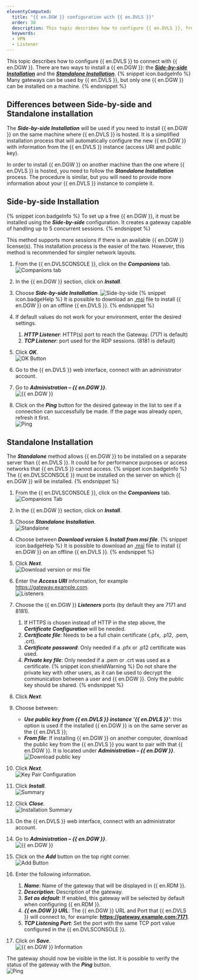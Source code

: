 ```yaml
---
eleventyComputed:
  title: "{{ en.DGW }} configuration with {{ en.DVLS }}"
  order: 30
  description: This topic describes how to configure {{ en.DVLS }}, free or not, to connect with {{ en.DGW }}.
  keywords:
  - VPN
  - Listener
---
```

This topic describes how to configure {{ en.DVLS }} to connect with {{ en.DGW }}. There are two ways to install a {{ en.DGW }}: the <a href="#side-by-side-installation">***Side-by-side Installation***</a> and the <a href="#standalone-installation">***Standalone Installation***</a>.
{% snippet icon.badgeInfo %}
Many gateways can be used by {{ en.DVLS }}, but only one {{ en.DGW }} can be installed on a machine.
{% endsnippet %}  

## Differences between Side-by-side and Standalone installation
The ***Side-by-side Installation*** will be used if you need to install {{ en.DGW }} on the same machine where {{ en.DVLS }} is hosted. It is a simplified installation process that will automatically configure the new {{ en.DGW }} with information from the {{ en.DVLS }} instance (access URI and public key).

In order to install {{ en.DGW }} on another machine than the one where {{ en.DVLS }} is hosted, you need to follow the ***Standalone Installation*** process. The procedure is similar, but you will need to provide more information about your {{ en.DVLS }} instance to complete it.

## Side-by-side Installation
{% snippet icon.badgeInfo %}
To set up a free {{ en.DGW }}, it must be installed using the ***Side-by-side*** configuration. It creates a gateway capable of handling up to 5 concurrent sessions. 
{% endsnippet %}  

This method supports more sessions if there is an available {{ en.DGW }} license(s). This installation process is the easier of the two. However, this method is recommended for simpler network layouts.
1. From the {{ en.DVLSCONSOLE }}, click on the ***Companions*** tab.  
![Companions tab](https://webdevolutions.azureedge.net/docs/en/server/ServerOp2083.png)
1. In the {{ en.DGW }} section, click on ***Install***.  
1. Choose ***Side-by-side Installation***.
![Side-by-side](https://webdevolutions.azureedge.net/docs/en/server/ServerOp0004.png)
   {% snippet icon.badgeHelp %}
   It is possible to download an [.msi](https://devolutions.net/gateway/download) file to install {{ en.DGW }} on an offline {{ en.DVLS }}.
   {% endsnippet %}  

1. If default values do not work for your environment, enter the desired settings.
    1. ***HTTP Listener***: HTTP(s) port to reach the Gateway. (7171 is default)
    1. ***TCP Listener***: port used for the RDP sessions. (8181 is default)
1. Click ***OK***.  
![OK Button](https://webdevolutions.azureedge.net/docs/en/server/ServerOp0005.png)
1. Go to the {{ en.DVLS }} web interface, connect with an administrator account.
1. Go to ***Administration – {{ en.DGW }}***.  
![{{ en.DGW }}](https://webdevolutions.azureedge.net/docs/en/server/ServerOp0006.png)
1. Click on the ***Ping*** button for the desired gateway in the list to see if a connection can successfully be made. If the page was already open, refresh it first.  
![Ping](https://webdevolutions.azureedge.net/docs/en/server/ServerOp0007.png)

## Standalone Installation
The ***Standalone*** method allows {{ en.DGW }} to be installed on a separate server than {{ en.DVLS }}. It could be for performance purposes or access networks that {{ en.DVLS }} cannot access.
{% snippet icon.badgeInfo %}
The {{ en.DVLSCONSOLE }} must be installed on the server on which {{ en.DGW }} will be installed.
{% endsnippet %}  

1. From the {{ en.DVLSCONSOLE }}, click on the ***Companions*** tab.  
![Companions Tab](https://webdevolutions.azureedge.net/docs/en/server/ServerOp0018.png)
1. In the {{ en.DGW }} section, click on ***Install***.
1. Choose ***Standalone Installation***.  
![Standalone](https://webdevolutions.azureedge.net/docs/en/server/ServerOp0008.png)
1. Choose between ***Download version*** & ***Install from msi file***.
   {% snippet icon.badgeHelp %}
   It is possible to download an [.msi](https://devolutions.net/gateway/download) file to install {{ en.DGW }} on an offline {{ en.DVLS }}.
   {% endsnippet %}  

1. Click ***Next***.  
![Download version or msi file](https://webdevolutions.azureedge.net/docs/en/server/ServerOp0009.png)
1. Enter the ***Access URI*** information, for example https://gateway.example.com.  
![Listeners](https://webdevolutions.azureedge.net/docs/en/server/ServerOp0023.png)  
1. Choose the {{ en.DGW }} ***Listeners*** ports (by default they are 7171 and 8181).
    1. If HTTPS is chosen instead of HTTP in the step above, the ***Certificate Configuration*** will be needed.
    1. ***Certificate file***: Needs to be a full chain certificate (.pfx, .p12, .pem, .crt).
    1. ***Certificate password***: Only needed if a .pfx or .p12 certificate was used.
    1. ***Private key file***: Only needed if a .pem or .crt was used as a certificate.
   {% snippet icon.shieldWarning %}
   Do not share the private key with other users, as it can be used to decrypt the communication between a user and {{ en.DGW }}. Only the public key should be shared.
   {% endsnippet %}  

1. Click ***Next***.
1. Choose between: 
    * ***Use public key from {{ en.DVLS }} instance '{{ en.DVLS }}'***: this option is used if the installed {{ en.DGW }} is on the same server as the {{ en.DVLS }};  
    * ***From file***: If installing {{ en.DGW }} on another computer, download the public key from the {{ en.DVLS }} you want to pair with that {{ en.DGW }}. It is located under ***Administration – {{ en.DGW }}***.  
![Download public key](https://webdevolutions.azureedge.net/docs/en/server/ServerOp0016.png)
1. Click ***Next***.  
![Key Pair Configuration](https://webdevolutions.azureedge.net/docs/en/server/ServerOp0011.png)
1. Click ***Install***.  
![Summary](https://webdevolutions.azureedge.net/docs/en/server/ServerOp0012.png)
1. Click ***Close***.  
![Installation Summary](https://webdevolutions.azureedge.net/docs/en/server/ServerOp0013.png)
1. On the {{ en.DVLS }} web interface, connect with an administrator account.
1. Go to ***Administration – {{ en.DGW }}***.  
![{{ en.DGW }}](https://webdevolutions.azureedge.net/docs/en/server/ServerOp0006.png)
1. Click on the ***Add*** button on the top right corner.  
![Add Button](https://webdevolutions.azureedge.net/docs/en/server/ServerOp0014.png)
1. Enter the following information.
    1. ***Name***: Name of the gateway that will be displayed in {{ en.RDM }}.
    1. ***Description***: Description of the gateway.
    1. ***Set as default***: If enabled, this gateway will be selected by default when configuring {{ en.RDM }}.
    1. ***{{ en.DGW }} URL***: The {{ en.DGW }} URL and Port that {{ en.DVLS }} will connect to, for example: **https://gateway.example.com:7171**.
    1. ***TCP Listening Port***: Set the port with the same TCP port value configured in the {{ en.DVLSCONSOLE }}.
1. Click on ***Save***.  
![{{ en.DGW }} Information](https://webdevolutions.azureedge.net/docs/en/server/ServerOp0015.png)

The gateway should now be visible in the list. It is possible to verify the status of the gateway with the ***Ping*** button.  
![Ping](https://webdevolutions.azureedge.net/docs/en/server/ServerOp0007.png)
